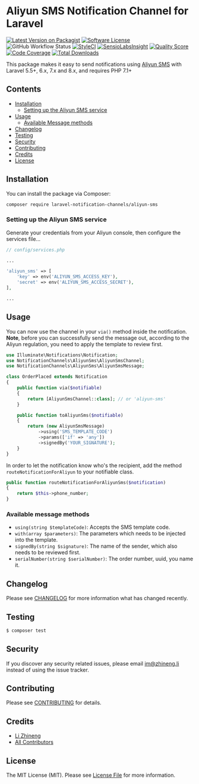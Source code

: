 # Aliyun SMS Notification Channel for Laravel

[![Latest Version on Packagist](https://img.shields.io/packagist/v/laravel-notification-channels/aliyun-sms.svg?style=flat-square)](https://packagist.org/packages/laravel-notification-channels/aliyun-sms)
[![Software License](https://img.shields.io/badge/license-MIT-brightgreen.svg?style=flat-square)](LICENSE.md)
![GitHub Workflow Status](https://img.shields.io/github/workflow/status/laravel-notification-channels/aliyun-sms/run-tests?style=flat-square)
[![StyleCI](https://styleci.io/repos/:style_ci_id/shield)](https://styleci.io/repos/:style_ci_id)
[![SensioLabsInsight](https://img.shields.io/sensiolabs/i/:sensio_labs_id.svg?style=flat-square)](https://insight.sensiolabs.com/projects/:sensio_labs_id)
[![Quality Score](https://img.shields.io/scrutinizer/g/laravel-notification-channels/aliyun-sms.svg?style=flat-square)](https://scrutinizer-ci.com/g/laravel-notification-channels/aliyun-sms)
[![Code Coverage](https://img.shields.io/scrutinizer/coverage/g/laravel-notification-channels/aliyun-sms/master.svg?style=flat-square)](https://scrutinizer-ci.com/g/laravel-notification-channels/aliyun-sms/?branch=master)
[![Total Downloads](https://img.shields.io/packagist/dt/laravel-notification-channels/aliyun-sms.svg?style=flat-square)](https://packagist.org/packages/laravel-notification-channels/aliyun-sms)

This package makes it easy to send notifications using [Aliyun SMS](https://cn.aliyun.com/product/sms) with Laravel 5.5+, 6.x, 7.x and 8.x, and requires PHP 7.1+

## Contents

- [Installation](#installation)
	- [Setting up the Aliyun SMS service](#setting-up-the-aliyun-sms-service)
- [Usage](#usage)
	- [Available Message methods](#available-message-methods)
- [Changelog](#changelog)
- [Testing](#testing)
- [Security](#security)
- [Contributing](#contributing)
- [Credits](#credits)
- [License](#license)

## Installation

You can install the package via Composer:

```bash
composer require laravel-notification-channels/aliyun-sms
```

### Setting up the Aliyun SMS service

Generate your credentials from your Aliyun console, then configure the services file...

```php
// config/services.php

...

'aliyun_sms' => [
    'key' => env('ALIYUN_SMS_ACCESS_KEY'),
    'secret' => env('ALIYUN_SMS_ACCESS_SECRET'),
],

...
```

## Usage

You can now use the channel in your `via()` method inside the notification. **Note**, before you can successfully send the message out, according to the Aliyun regulation, you need to apply the template to review first.

```php
use Illuminate\Notifications\Notification;
use NotificationChannels\AliyunSms\AliyunSmsChannel;
use NotificationChannels\AliyunSms\AliyunSmsMessage;

class OrderPlaced extends Notification
{
    public function via($notifiable)
    {
        return [AliyunSmsChannel::class]; // or 'aliyun-sms'
    }

    public function toAliyunSms($notifiable)
    {
        return (new AliyunSmsMessage)
            ->using('SMS_TEMPLATE_CODE')
            ->params(['if' => 'any'])
            ->signedBy('YOUR_SIGNATURE');
    }   
}
```

In order to let the notification know who's the recipient, add the method `routeNotificationForAliyun` to your notifiable class.

```php
public function routeNotificationForAliyunSms($notification)
{
    return $this->phone_number;
}
```

### Available message methods

* `using(string $templateCode)`: Accepts the SMS template code.
* `with(array $parameters)`: The parameters which needs to be injected into the template.
* `signedBy(string $signature)`: The name of the sender, which also needs to be reviewed first.
* `serialNumber(string $serialNumber)`: The order number, uuid, you name it.

## Changelog

Please see [CHANGELOG](CHANGELOG.md) for more information what has changed recently.

## Testing

``` bash
$ composer test
```

## Security

If you discover any security related issues, please email im@zhineng.li instead of using the issue tracker.

## Contributing

Please see [CONTRIBUTING](CONTRIBUTING.md) for details.

## Credits

- [Li Zhineng](https://github.com/lizhineng)
- [All Contributors](../../contributors)

## License

The MIT License (MIT). Please see [License File](LICENSE.md) for more information.
